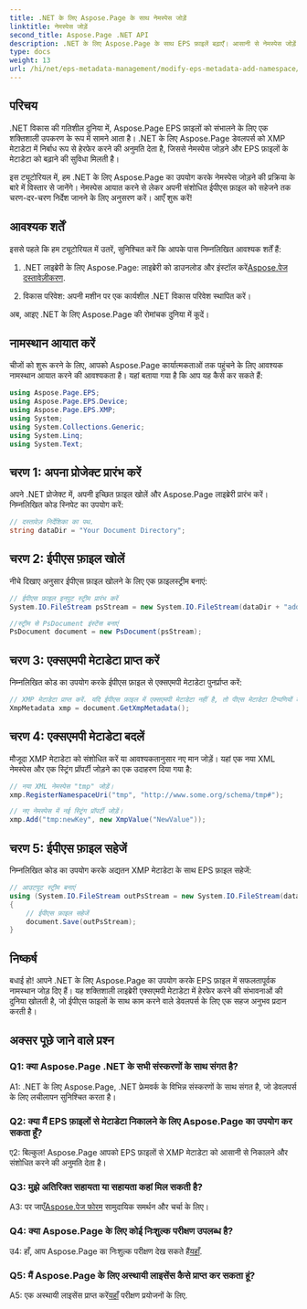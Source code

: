 ```yaml
---
title: .NET के लिए Aspose.Page के साथ नेमस्पेस जोड़ें
linktitle: नेमस्पेस जोड़ें
second_title: Aspose.Page .NET API
description: .NET के लिए Aspose.Page के साथ EPS फ़ाइलें बढ़ाएँ। आसानी से नेमस्पेस जोड़ें, XMP मेटाडेटा को संशोधित करें, और अपने .NET विकास वर्कफ़्लो को बढ़ावा दें।
type: docs
weight: 13
url: /hi/net/eps-metadata-management/modify-eps-metadata-add-namespace/
---
```

## परिचय

.NET विकास की गतिशील दुनिया में, Aspose.Page EPS फ़ाइलों को संभालने के लिए एक शक्तिशाली उपकरण के रूप में सामने आता है। .NET के लिए Aspose.Page डेवलपर्स को XMP मेटाडेटा में निर्बाध रूप से हेरफेर करने की अनुमति देता है, जिससे नेमस्पेस जोड़ने और EPS फ़ाइलों के मेटाडेटा को बढ़ाने की सुविधा मिलती है।

इस ट्यूटोरियल में, हम .NET के लिए Aspose.Page का उपयोग करके नेमस्पेस जोड़ने की प्रक्रिया के बारे में विस्तार से जानेंगे। नेमस्पेस आयात करने से लेकर अपनी संशोधित ईपीएस फ़ाइल को सहेजने तक चरण-दर-चरण निर्देश जानने के लिए अनुसरण करें। आएँ शुरू करें!

## आवश्यक शर्तें

इससे पहले कि हम ट्यूटोरियल में उतरें, सुनिश्चित करें कि आपके पास निम्नलिखित आवश्यक शर्तें हैं:

1.  .NET लाइब्रेरी के लिए Aspose.Page: लाइब्रेरी को डाउनलोड और इंस्टॉल करें[Aspose.पेज दस्तावेज़ीकरण](https://reference.aspose.com/page/net/).

2. विकास परिवेश: अपनी मशीन पर एक कार्यशील .NET विकास परिवेश स्थापित करें।

अब, आइए .NET के लिए Aspose.Page की रोमांचक दुनिया में कूदें।

## नामस्थान आयात करें

चीजों को शुरू करने के लिए, आपको Aspose.Page कार्यात्मकताओं तक पहुंचने के लिए आवश्यक नामस्थान आयात करने की आवश्यकता है। यहां बताया गया है कि आप यह कैसे कर सकते हैं:

```csharp
using Aspose.Page.EPS;
using Aspose.Page.EPS.Device;
using Aspose.Page.EPS.XMP;
using System;
using System.Collections.Generic;
using System.Linq;
using System.Text;
```

## चरण 1: अपना प्रोजेक्ट प्रारंभ करें

अपने .NET प्रोजेक्ट में, अपनी इच्छित फ़ाइल खोलें और Aspose.Page लाइब्रेरी प्रारंभ करें। निम्नलिखित कोड स्निपेट का उपयोग करें:

```csharp
// दस्तावेज़ निर्देशिका का पथ.
string dataDir = "Your Document Directory";
```

## चरण 2: ईपीएस फ़ाइल खोलें

नीचे दिखाए अनुसार ईपीएस फ़ाइल खोलने के लिए एक फ़ाइलस्ट्रीम बनाएं:

```csharp
// ईपीएस फ़ाइल इनपुट स्ट्रीम प्रारंभ करें
System.IO.FileStream psStream = new System.IO.FileStream(dataDir + "add_simple_props_input.eps", System.IO.FileMode.Open, System.IO.FileAccess.Read);

//स्ट्रीम से PsDocument इंस्टेंस बनाएं
PsDocument document = new PsDocument(psStream);
```

## चरण 3: एक्सएमपी मेटाडेटा प्राप्त करें

निम्नलिखित कोड का उपयोग करके ईपीएस फ़ाइल से एक्सएमपी मेटाडेटा पुनर्प्राप्त करें:

```csharp
// XMP मेटाडेटा प्राप्त करें. यदि ईपीएस फ़ाइल में एक्सएमपी मेटाडेटा नहीं है, तो पीएस मेटाडेटा टिप्पणियों के मूल्यों के साथ एक नया बनाया जाता है।
XmpMetadata xmp = document.GetXmpMetadata();
```

## चरण 4: एक्सएमपी मेटाडेटा बदलें

मौजूदा XMP मेटाडेटा को संशोधित करें या आवश्यकतानुसार नए मान जोड़ें। यहां एक नया XML नेमस्पेस और एक स्ट्रिंग प्रॉपर्टी जोड़ने का एक उदाहरण दिया गया है:

```csharp
// नया XML नेमस्पेस "tmp" जोड़ें।
xmp.RegisterNamespaceUri("tmp", "http://www.some.org/schema/tmp#");

// नए नेमस्पेस में नई स्ट्रिंग प्रॉपर्टी जोड़ें।
xmp.Add("tmp:newKey", new XmpValue("NewValue"));
```

## चरण 5: ईपीएस फ़ाइल सहेजें

निम्नलिखित कोड का उपयोग करके अद्यतन XMP मेटाडेटा के साथ EPS फ़ाइल सहेजें:

```csharp
// आउटपुट स्ट्रीम बनाएं
using (System.IO.FileStream outPsStream = new System.IO.FileStream(dataDir + "add_namespace_output.eps", System.IO.FileMode.Create, System.IO.FileAccess.Write))
{
    // ईपीएस फ़ाइल सहेजें
    document.Save(outPsStream);
}
```

## निष्कर्ष

बधाई हो! आपने .NET के लिए Aspose.Page का उपयोग करके EPS फ़ाइल में सफलतापूर्वक नामस्थान जोड़ दिए हैं। यह शक्तिशाली लाइब्रेरी एक्सएमपी मेटाडेटा में हेरफेर करने की संभावनाओं की दुनिया खोलती है, जो ईपीएस फाइलों के साथ काम करने वाले डेवलपर्स के लिए एक सहज अनुभव प्रदान करती है।

## अक्सर पूछे जाने वाले प्रश्न

### Q1: क्या Aspose.Page .NET के सभी संस्करणों के साथ संगत है?

A1: .NET के लिए Aspose.Page, .NET फ्रेमवर्क के विभिन्न संस्करणों के साथ संगत है, जो डेवलपर्स के लिए लचीलापन सुनिश्चित करता है।

### Q2: क्या मैं EPS फ़ाइलों से मेटाडेटा निकालने के लिए Aspose.Page का उपयोग कर सकता हूँ?

ए2: बिल्कुल! Aspose.Page आपको EPS फ़ाइलों से XMP मेटाडेटा को आसानी से निकालने और संशोधित करने की अनुमति देता है।

### Q3: मुझे अतिरिक्त सहायता या सहायता कहां मिल सकती है?

 A3: पर जाएँ[Aspose.पेज फोरम](https://forum.aspose.com/c/page/39) सामुदायिक समर्थन और चर्चा के लिए।

### Q4: क्या Aspose.Page के लिए कोई निःशुल्क परीक्षण उपलब्ध है?

 उ4: हाँ, आप Aspose.Page का निःशुल्क परीक्षण देख सकते हैं[यहाँ](https://releases.aspose.com/).

### Q5: मैं Aspose.Page के लिए अस्थायी लाइसेंस कैसे प्राप्त कर सकता हूं?

 A5: एक अस्थायी लाइसेंस प्राप्त करें[यहाँ](https://purchase.aspose.com/temporary-license/) परीक्षण प्रयोजनों के लिए.